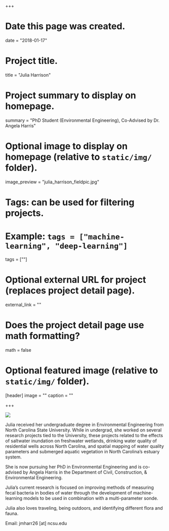 +++
# Date this page was created.
date = "2018-01-17"

# Project title.
title = "Julia Harrison"

# Project summary to display on homepage.
summary = "PhD Student (Environmental Engineering), Co-Advised by Dr. Angela Harris"

# Optional image to display on homepage (relative to `static/img/` folder).
image_preview = "julia_harrison_fieldpic.jpg"

# Tags: can be used for filtering projects.
# Example: `tags = ["machine-learning", "deep-learning"]`
tags = [""]

# Optional external URL for project (replaces project detail page).
external_link = ""

# Does the project detail page use math formatting?
math = false

# Optional featured image (relative to `static/img/` folder).
[header]
image = ""
caption = ""

+++

![](/img/julia_harrison_fieldpic.jpg)

Julia received her undergraduate degree in Environmental Engineering from North Carolina State University. While in undergrad, she worked on several research projects tied to the University, these projects related to the effects of saltwater inundation on freshwater wetlands, drinking water quality of residential wells across North Carolina, and spatial mapping of water quality parameters and submerged aquatic vegetation in North Carolina’s estuary system.  

She is now pursuing her PhD in Environmental Engineering and is co-advised by Angela Harris in the Department of Civil, Construction, & Environmental Engineering.  

Julia’s current research is focused on improving methods of measuring fecal bacteria in bodies of water through the development of machine-learning models to be used in combination with a multi-parameter sonde.  

Julia also loves traveling, being outdoors, and identifying different flora and fauna.  

Email: jmharr26 [at] ncsu.edu